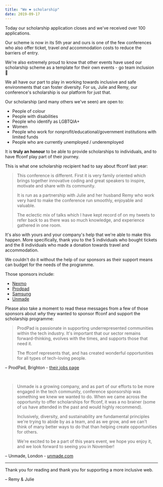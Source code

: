```yaml
---
title: "We ❤️ scholarship"
date: 2019-09-17
---
```


Today our scholarship application closes and we've received over 100 applications.

Our scheme is now in its 5th year and ours is one of the few conferences who also offer ticket, travel _and_ accommodation costs to reduce the barriers of entry.

We're also extremely proud to know that other events have used our scholarship scheme as a template for their own events - go team inclusion 💪

We all have our part to play in working towards inclusive and safe environments that can foster diversity. For us, Julie and Remy, our conference's scholarship is our platform for just that.

Our scholarship (and many others we've seen) are open to:

- People of colour
- People with disabilities
- People who identify as LGBTQIA+
- Women
- People who work for nonprofit/educational/government institutions with limited funds
- People who are currently unemployed / underemployed

It is **truly an honour** to be able to provide scholarships to individuals, and to have ffconf play part of their journey.

This is what one scholarship recipient had to say about ffconf last year:

> This conference is different. First it is very family oriented which brings together innovative coding and great speakers to inspire, motivate and share with its community.
>
> It is run as a partnership with Julie and her husband Remy who work very hard to make the conference run smoothly, enjoyable and valuable.
>
> The eclectic mix of talks which I have kept record of on my tweets to refer back to as there was so much knowledge, and experience gathered in one room.

It's also with yours and your company's help that we're able to make this happen. More specifically, thank you to the 5 individuals who bought tickets and the 8 individuals who made a donation towards travel and accommodation.

We couldn't do it without the help of our sponsors as their support means can budget for the needs of the programme.

Those sponsors include:

- [Nexmo](https://developer.nexmo.com/)
- [Prodpad](https://www.prodpad.com/about-us/jobs/)
- [Samsung](https://samsunginter.net/)
- [Unmade](https://www.unmade.com/)

Please also take a moment to read these messages from a few of those sponsors about _why_ they wanted to sponsor ffconf and support the scholarship programme:

> ProdPad is passionate in supporting underrepresented communities within the tech industry. It's important that our sector remains forward-thinking, evolves with the times, and supports those that need it.
>
> The ffconf represents that, and has created wonderful opportunities for all types of tech-loving people.

– ProdPad, Brighton - [their jobs page](https://www.prodpad.com/about-us/jobs/)

<br>

> Unmade is a growing company, and as part of our efforts to be more engaged in the tech community, conference sponsorship was something we knew we wanted to do. When we came across the opportunity to offer scholarships for ffconf, it was a no brainer (some of us have attended in the past and would highly recommend).
>
> Inclusively, diversity, and sustainability are fundamental principles we're trying to abide by as a team, and as we grow, and we can't think of many better ways to do that than helping create opportunities for others.
>
> We're excited to be a part of this years event, we hope you enjoy it, and we look forward to seeing you in November!

– Unmade, London - [unmade.com](https://www.unmade.com/)

---

Thank you for reading and thank you for supporting a more inclusive web.

– Remy & Julie

